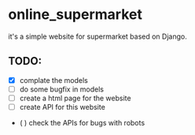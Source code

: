# online_supermarket

it's a simple website for supermarket based on Django.

## TODO:
- [x] complate the models
- [ ] do some bugfix in models
- [ ] create a html page for the website
- [ ] create API for this website
- ( ) check the APIs for bugs with robots
